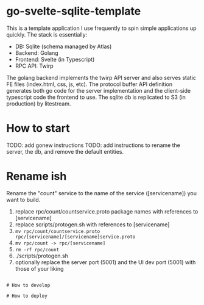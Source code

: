 # go-svelte-sqlite-template

This is a template application I use frequently to spin simple applications up quickly. The stack is essentially:

* DB: Sqlite (schema managed by Atlas)
* Backend: Golang
* Frontend: Svelte (in Typescript)
* RPC API: Twirp

The golang backend implements the twirp API server and also serves static FE files (index.html, css, js, etc). The protocol buffer API definition generates both go code for the server implementation and the client-side typescript code the frontend to use. The sqlite db is replicated to S3 (in production) by litestream. 

# How to start

TODO: add gonew instructions
TODO: add instructions to rename the server, the db, and remove the default entities.

# Rename ish

Rename the "count" service to the name of the service ([servicename]) you want to build.

1. replace rpc/count/countservice.proto package names with references to [servicename]
1. replace scripts/protogen.sh with references to [servicename]
1. `mv rpc/count/countservice.proto rpc/[servicename]/[servicename]service.proto`
1. `mv rpc/count -> rpc/[servicename]`
1. `rm -rf rpc/count`
1.  ./scripts/protogen.sh
1. optionally replace the server port (5001) and the UI dev port (5001) with those of your liking

```

# How to develop

# How to deploy

